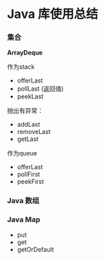 # Java 库使用总结

### 集合

**ArrayDeque**

作为stack 
- offerLast 
- pollLast (返回值)
- peekLast

抛出有异常：
- addLast
- removeLast
- getLast

作为queue
- offerLast 
- pollFirst
- peekFirst


### Java 数组



### Java Map

- put
- get
- getOrDefault